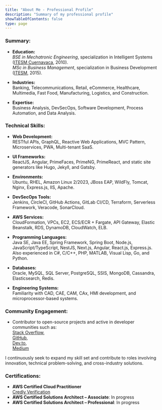 ```yaml
---
title: "About Me - Professional Profile"
description: "Summary of my professional profile"
showTableOfContents: false
type: page
---
```


### Summary:
- **Education:**  
  _BSE in Mechatronic Engineering_, specialization in Intelligent Systems ([ITESM Cuernavaca](https://tec.mx/en/cuernavaca-campus), 2010).  
  _MSc in Business Management_, specialization in Business Development ([ITESM](https://tec.mx), 2015).

- **Industries:**  
  Banking, Telecommunications, Retail, eCommerce, Healthcare, Multimedia, Fast Food, Manufacturing, Logistics, and Construction.

- **Expertise:**  
  Business Analysis, DevSecOps, Software Development, Process Automation, and Data Analysis.

### Technical Skills:
- **Web Development:**  
  RESTful APIs, GraphQL, Reactive Web Applications, MVC Pattern, Microservices, PWA, Multi-tenant SaaS.

- **UI Frameworks:**  
  ReactJS, Angular, PrimeFaces, PrimeNG, PrimeReact, and static site generators like Hugo, Jekyll, and Gatsby.

- **Environments:**  
  Ubuntu, RHEL, Amazon Linux 2/2023, JBoss EAP, WildFly, Tomcat, Nginx, Express.js, IIS, Apache.

- **DevSecOps Tools:**  
  Jenkins, CircleCI, GitHub Actions, GitLab CI/CD, Terraform, Serverless Framework, Veracode, SonarCloud.

- **AWS Services:**  
  CloudFormation, VPCs, EC2, ECS/ECR + Fargate, API Gateway, Elastic Beanstalk, RDS, DynamoDB, CloudWatch, ELB.

- **Programming Languages:**  
  Java SE, Java EE, Spring Framework, Spring Boot, Node.js, JavaScript/TypeScript, NestJS, Next.js, Angular, React.js, Express.js.  
  Also experienced in C#, C/C++, PHP, MATLAB, Visual Lisp, Go, and Python.

- **Databases:**  
  Oracle, MySQL, SQL Server, PostgreSQL, SSIS, MongoDB, Cassandra, Elasticsearch, Redis.

- **Engineering Systems:**  
  Familiarity with CAD, CAE, CAM, CAx, HMI development, and microprocessor-based systems.

### Community Engagement:
- Contributor to open-source projects and active in developer communities such as:  
  [Stack Overflow](https://stackoverflow.com/users/7411342/koji-dinfinte),  
  [GitHub](https://github.com/eiakoji-me),  
  [Dev.to](https://dev.to/akojimsg),  
  [Medium](https://medium.com/@akojimsg)

I continuously seek to expand my skill set and contribute to roles involving innovation, technical problem-solving, and cross-industry solutions.

### Certifications:
- **AWS Certified Cloud Practitioner**  
  [Credly Verification](https://www.credly.com/badges/9311bc55-66fd-497b-b043-d19d84513db9/public_url)
- **AWS Certified Solutions Architect – Associate**: In progress
- **AWS Certified Solutions Architect – Professional**: In progress
